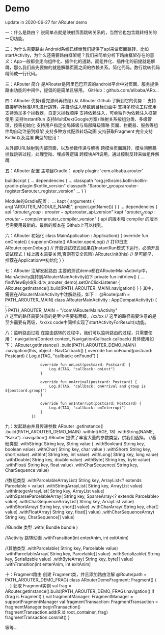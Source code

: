 # Demo
update in 2020-06-27 for ARouter demo

一：什么是路由？
说简单点就是映射页面跳转关系的，当然它也包含跳转相关的一切功能。

二：为什么需要路由
Android系统已经给我们提供了api来做页面跳转，比如startActivity，为什么还需要路由框架呢？我们来简单分析下路由框架存在的意义：App一般都会走向组件化、插件化的道路，而组件化、插件化的前提就是解耦，那么我们首先要做的就是解耦页面之间的依赖关系。简化代码。数行跳转代码精简成一行代码。

三：ARouter 简介
是ARouter是阿里巴巴开源的android平台中对页面、服务提供路由功能的中间件，提倡的是简单且够用。
GitHub：github.com/alibaba/ARo…

四：ARouter 优势(看完源码再终结)
从 ARouter Github 了解到它的优势：
支持直接解析标准URL进行跳转，并自动注入参数到目标页面中
支持多模块工程使用
支持添加多个拦截器，自定义拦截顺序
支持依赖注入，可单独作为依赖注入框架使用
支持InstantRun
支持MultiDex(Google方案)
映射关系按组分类、多级管理，按需初始化
支持用户指定全局降级与局部降级策略
页面、拦截器、服务等组件均自动注册到框架
支持多种方式配置转场动画
支持获取Fragment
完全支持Kotlin以及混编
典型的应用：

从外部URL映射到内部页面，以及参数传递与解析
跨模块页面跳转，模块间解耦
拦截跳转过程，处理登陆、埋点等逻辑
跨模块API调用，通过控制反转来做组件解耦

五：ARouter 配置
主项目Gradle：
apply plugin: 'com.alibaba.arouter'

buildscript {
    ...
    dependencies {
        ...
        classpath "org.jetbrains.kotlin:kotlin-gradle-plugin:$kotlin_version"
        classpath "$arouter_group:arouter-register:$arouter_register_version"
        ...
    }
}


Module的Gradle配置：
...
kapt {
    arguments {
        arg("AROUTER_MODULE_NAME", project.getName())
    }
}
...
dependencies {
    api "$arouter_group:arouter-api:$arouter_api_version"
    kapt "$arouter_group:arouter-compiler:$arouter_compiler_version"
}
api 的版本和 compiler 的版本号需要用最新的。最新的版本在 Github上可以找到。

六：ARouter 初始化
class MainApplication : Application() {
    override fun onCreate() {
        super.onCreate()
        ARouter.openLog() // 打印日志
        ARouter.openDebug() // 开启调试模式(如果在InstantRun模式下运行，必须开启调试模式！线上版本需要关闭,否则有安全风险)
        ARouter.init(this) // 尽可能早，推荐在Application中初始化
    }
}

七：ARouter 注解发起路由
主要的测试demo都在ARouterMainActivity中，MainActivity跳转到ARouterMainActivity如下
    private fun initView() {
        ...
        findViewById<TextView>(R.id.tv_arouter_demo).setOnClickListener {
            ARouter.getInstance().build(PATH_AROUTER_MAIN).navigation()
        }
    }
其中，需要在ARouterMainActivity中注解路径，如下：
@Route(path = PATH_AROUTER_MAIN)
class ARouterMainActivity : AppCompatActivity() {
       ...    
}
PATH_AROUTER_MAIN = "/com/ARouterMainActivity"    
// 这里的路径需要注意的是至少需要有两级，/xx/xx
// 这里的路径需要注意的是至少需要有两级，/xx/xx
code中同样实现了startActivityForResult()功能。

八：监听路由过程
在路由跳转的过程中，我们可以监听路由的过程，只需要使用：
navigation(Context context, NavigationCallback callback)
具体使用如下：
        ARouter.getInstance()
                .build(PATH_AROUTER_DEMO_MAIN)
                .navigation(this, object : NavCallback() {
                    override fun onFound(postcard: Postcard) {
                        Log.d(TAG, "callback: onFound")
                    }

                    override fun onLost(postcard: Postcard) {
                        Log.d(TAG, "callback: onLost")
                    }

                    override fun onArrival(postcard: Postcard) {
                        Log.d(TAG, "callback: onArrival and group is ${postcard.group}")
                    }

                    override fun onInterrupt(postcard: Postcard) {
                        Log.d(TAG, "callback: onInterrupt")
                    }
                })
              
九：发起路由并且传递参数
            ARouter
                .getInstance()
                .build(PATH_AROUTER_DEMO_MAIN)
                .withInt(AGE, 18)
                .withString(NAME, "Kaka")
                .navigation()
ARouter 提供了丰富大量的参数类型，供我们选择。
//基础类型
.withString( String key, String value )
.withBoolean( String key, boolean value)
.withChar( String key, char value )
.withShort( String key, short value)
.withInt( String key, int value)
.withLong( String key, long value)
.withDouble( String key, double value)
.withByte( String key, byte value)
.withFloat( String key, float value)
.withCharSequence( String key,  CharSequence value)

//数组类型
.withParcelableArrayList( String key, ArrayList<? extends Parcelable > value)
.withStringArrayList( String key,  ArrayList<String> value)
.withIntegerArrayList( String key, ArrayList<Integer> value)
.withSparseParcelableArray( String key, SparseArray<? extends Parcelable> value)
.withCharSequenceArrayList( String key, ArrayList<CharSequence> value)
.withShortArray( String key,  short[] value)
.withCharArray( String key, char[] value)
.withFloatArray( String key, float[] value)
.withCharSequenceArray( String key,  CharSequence[] value)

//Bundle 类型
.with( Bundle bundle )

//Activity 跳转动画
.withTransition(int enterAnim, int exitAnim)

//其他类型
.withParcelable( String key, Parcelable value)
.withParcelableArray( String key,  Parcelable[] value)
.withSerializable( String key, Serializable value)
.withByteArray( String key, byte[] value)
.withTransition(int enterAnim, int exitAnim)

十：Fragment路由
创建 Fragment类，并且添加路由注解
@Route(path = PATH_AROUTER_DEMO_FRAG)
class ARouterDemoFragment: Fragment() {
    ...
}
获取 Fragment实例
val frag = ARouter.getInstance().build(PATH_AROUTER_DEMO_FRAG).navigation()
if (frag is Fragment) {
    val fragmentManager: FragmentManager = supportFragmentManager
    val fragmentTransaction: FragmentTransaction = fragmentManager.beginTransaction()
    fragmentTransaction.add(R.id.root_container, frag)
    fragmentTransaction.commit()
}

等等...
